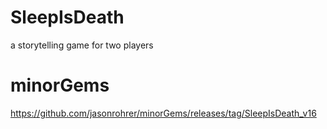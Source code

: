 # SleepIsDeath
a storytelling game for two players
# minorGems
https://github.com/jasonrohrer/minorGems/releases/tag/SleepIsDeath_v16
